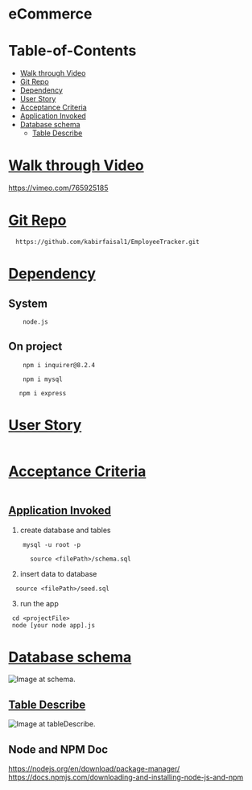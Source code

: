 # eCommerce

# Table-of-Contents
  * [Walk through Video](#walk-through-Video)
  * [Git Repo](#git-repo)
  * [Dependency](#dependency)
  * [User Story](#user-story)
  * [Acceptance Criteria](#acceptance-criteria)
  * [Application Invoked](#application-invoked)
  * [Database schema](#database-schema)
    * [Table Describe](#table-describe)

# [Walk through Video](#table-of-contents)
https://vimeo.com/765925185

# [Git Repo](#table-of-contents)
```
  https://github.com/kabirfaisal1/EmployeeTracker.git
```
# [Dependency](#table-of-contents)
  ## System
  ```
      node.js
  ```
  ## On project
  ```
      npm i inquirer@8.2.4 
  ```
  ```
      npm i mysql
  ```
   ```
      npm i express
  ```

# [User Story](#table-of-contents)
```

```

# [Acceptance Criteria](#table-of-contents)
```

```
## [Application Invoked](#table-of-contents)
1. create database and tables
```
    mysql -u root -p

      source <filePath>/schema.sql
```
2. insert data to database
```
  source <filePath>/seed.sql
```
3. run the app
```
 cd <projectFile> 
 node [your node app].js
```

# [Database schema](#table-of-contents)
![Image at schema.](./images/schema.png)
## [Table Describe](#table-of-contents)
![Image at tableDescribe.](./images/tableDescribe.png)

## Node and NPM Doc
https://nodejs.org/en/download/package-manager/
https://docs.npmjs.com/downloading-and-installing-node-js-and-npm
